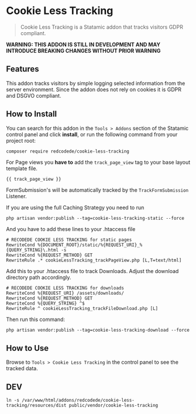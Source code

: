 # Cookie Less Tracking

> Cookie Less Tracking is a Statamic addon that tracks visitors GDPR compliant.

**WARNING: THIS ADDON IS STILL IN DEVELOPMENT AND MAY INTRODUCE BREAKING CHANGES WITHOUT PRIOR WARNING**

## Features

This addon tracks visitors by simple logging selected information from the server environment.
Since the addon does not rely on cookies it is GDPR and DSGVO compliant.

## How to Install

You can search for this addon in the `Tools > Addons` section of the Statamic control panel and click **install**, or run the following command from your project root:

``` bash
composer require redcodede/cookie-less-tracking
```
For Page views you **have to** add the `track_page_view` tag to your base layout template file.

    {{ track_page_view }}

FormSubmission's will be automatically tracked by the `TrackFormSubmission` Listener.

If you are using the full Caching Strategy you need to run 

    php artisan vendor:publish --tag=cookie-less-tracking-static --force

And you have to add these lines to your .htaccess file

    # RECODEDE COOKIE LESS TRACKING for static pages
	RewriteCond %{DOCUMENT_ROOT}/static/%{REQUEST_URI}_%{QUERY_STRING}\.html -s
    RewriteCond %{REQUEST_METHOD} GET
    RewriteRule .* cookieLessTracking_trackPageView.php [L,T=text/html]

Add this to your .htaccess file to track Downloads. Adjust the download directory path accordingly.

    # RECODEDE COOKIE LESS TRACKING for downloads
    RewriteCond %{REQUEST_URI} /assets/downloads/
    RewriteCond %{REQUEST_METHOD} GET
    RewriteCond %{QUERY_STRING} ^$
    RewriteRule ^ cookieLessTracking_trackFileDownload.php [L]

Then run this command:

    php artisan vendor:publish --tag=cookie-less-tracking-download --force

## How to Use

Browse to `Tools > Cookie Less Tracking` in the control panel to see the tracked data.


## DEV

    ln -s /var/www/html/addons/redcodede/cookie-less-tracking/resources/dist public/vendor/cookie-less-tracking
